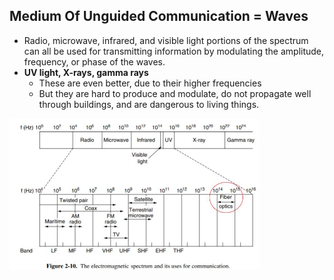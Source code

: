 ## Medium Of Unguided Communication = Waves
- Radio, microwave, infrared, and visible light portions of the spectrum can all be used for transmitting information by modulating the amplitude, frequency, or phase of the waves.
- **UV light, X-rays, gamma rays**
  - These are even better, due to their higher frequencies
  - But they are hard to produce and modulate, do not propagate well through buildings, and are dangerous to living things.

<img src=Type_of_waves.jpg width=400 />
